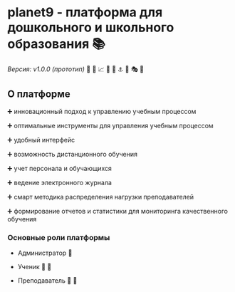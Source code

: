 # planet9 - платформа для дошкольного и школьного образования :books:
*Версия: v1.0.0 (прототип)*
:bookmark: :telescope: :chart_with_upwards_trend: :key: :art: :anchor: :link: :performing_arts: :mountain_cableway:
## О платформе

:heavy_plus_sign: инновационный подход к управлению учебным процессом

:heavy_plus_sign: оптимальные инструменты для управления учебным процессом

:heavy_plus_sign: удобный интерфейс

:heavy_plus_sign: возможность дистанционного обучения

:heavy_plus_sign: учет персонала и обучающихся

:heavy_plus_sign: ведение электронного журнала

:heavy_plus_sign: смарт методика распределения нагрузки преподавателей

:heavy_plus_sign: формирование отчетов и статистики для мониторинга качественного обучения

### Основные роли платформы

 - Администратор  :bust_in_silhouette:
 
 - Ученик :girl: :boy:
 
 - Преподаватель :man: :woman:
